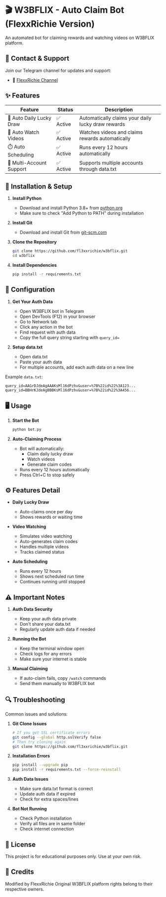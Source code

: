 # 🎬 W3BFLIX - Auto Claim Bot (FlexxRichie Version)

An automated bot for claiming rewards and watching videos on W3BFLIX platform.

## 📱 Contact & Support

Join our Telegram channel for updates and support:
- 📢 [FlexxRichie Channel](https://t.me/airdrop3arn)

## ✨ Features

| Feature | Status | Description |
|---------|--------|-------------|
| 🎲 Auto Daily Lucky Draw | ✅ Active | Automatically claims your daily lucky draw rewards |
| 🎥 Auto Watch Videos | ✅ Active | Watches videos and claims rewards automatically |
| ⏱️ Auto Scheduling | ✅ Active | Runs every 12 hours automatically |
| 👥 Multi-Account Support | ✅ Active | Supports multiple accounts through data.txt |

## 🚀 Installation & Setup

1. **Install Python**
   - Download and install Python 3.8+ from [python.org](https://python.org)
   - Make sure to check "Add Python to PATH" during installation

2. **Install Git**
   - Download and install Git from [git-scm.com](https://git-scm.com)

3. **Clone the Repository**
   ```bash
   git clone https://github.com/fl3xxrichie/w3bflix.git
   cd w3bflix
   ```

4. **Install Dependencies**
   ```bash
   pip install -r requirements.txt
   ```

## 📝 Configuration

1. **Get Your Auth Data**
   - Open W3BFLIX bot in Telegram
   - Open DevTools (F12) in your browser
   - Go to Network tab
   - Click any action in the bot
   - Find request with auth data
   - Copy the full query string starting with `query_id=`

2. **Setup data.txt**
   - Open data.txt
   - Paste your auth data
   - For multiple accounts, add each auth data on a new line

Example `data.txt`:
```
query_id=AAGrDJdeAgAAAKsMl16dPzhv&user=%7B%22id%22%3A123...
query_id=BBHrKJdeAgBBBKsMl16dPzhv&user=%7B%22id%22%3A456...
```

## 🖥️ Usage

1. **Start the Bot**
   ```bash
   python bot.py
   ```

2. **Auto-Claiming Process**
   - Bot will automatically:
     - Claim daily lucky draw
     - Watch videos
     - Generate claim codes
   - Runs every 12 hours automatically
   - Press Ctrl+C to stop safely

## ⚙️ Features Detail

- **Daily Lucky Draw**
  - Auto-claims once per day
  - Shows rewards or waiting time

- **Video Watching**
  - Simulates video watching
  - Auto-generates claim codes
  - Handles multiple videos
  - Tracks claimed status

- **Auto Scheduling**
  - Runs every 12 hours
  - Shows next scheduled run time
  - Continues running until stopped

## ⚠️ Important Notes

1. **Auth Data Security**
   - Keep your auth data private
   - Don't share your data.txt
   - Regularly update auth data if needed

2. **Running the Bot**
   - Keep the terminal window open
   - Check logs for any errors
   - Make sure your internet is stable

3. **Manual Claiming**
   - If auto-claim fails, copy `/watch` commands
   - Send them manually to W3BFLIX bot

## 🔍 Troubleshooting

Common issues and solutions:

1. **Git Clone Issues**
   ```bash
   # If you get SSL certificate errors
   git config --global http.sslVerify false
   # Then try cloning again
   git clone https://github.com/fl3xxrichie/w3bflix.git
   ```

2. **Installation Errors**
   ```bash
   pip install --upgrade pip
   pip install -r requirements.txt --force-reinstall
   ```

3. **Auth Data Issues**
   - Make sure data.txt format is correct
   - Update auth data if expired
   - Check for extra spaces/lines

4. **Bot Not Running**
   - Check Python installation
   - Verify all files are in same folder
   - Check internet connection

## 📄 License

This project is for educational purposes only. Use at your own risk.

## 🤝 Credits

Modified by FlexxRichie
Original W3BFLIX platform rights belong to their respective owners.
